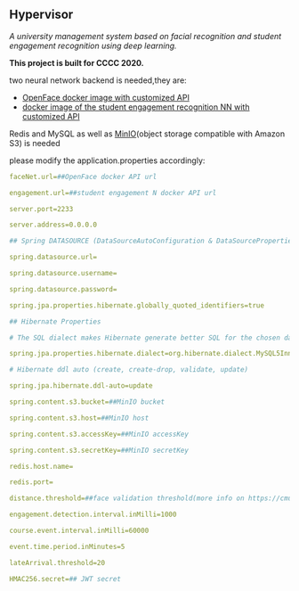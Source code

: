 
## Hypervisor

*A university management system based on facial recognition and student engagement recognition  using deep learning.*

**This project is built for CCCC 2020.**

 two neural network backend is needed,they are:
 

 - [OpenFace docker image with customized API](https://hub.docker.com/repository/docker/lu1kaifeng/luopenface)
 - [docker image of the student engagement recognition NN with customized API](https://hub.docker.com/repository/docker/lu1kaifeng/luengagement)

 Redis and MySQL as well as [MinIO](https://min.io/)(object storage compatible with Amazon S3) is needed

please modify the application.properties accordingly:

```yaml
faceNet.url=##OpenFace docker API url

engagement.url=##student engagement N docker API url

server.port=2233

server.address=0.0.0.0

## Spring DATASOURCE (DataSourceAutoConfiguration & DataSourceProperties)

spring.datasource.url=

spring.datasource.username=

spring.datasource.password=

spring.jpa.properties.hibernate.globally_quoted_identifiers=true

## Hibernate Properties

# The SQL dialect makes Hibernate generate better SQL for the chosen database

spring.jpa.properties.hibernate.dialect=org.hibernate.dialect.MySQL5InnoDBDialect

# Hibernate ddl auto (create, create-drop, validate, update)

spring.jpa.hibernate.ddl-auto=update

spring.content.s3.bucket=##MinIO bucket

spring.content.s3.host=##MinIO host

spring.content.s3.accessKey=##MinIO accessKey

spring.content.s3.secretKey=##MinIO secretKey

redis.host.name=

redis.port=

distance.threshold=##face validation threshold(more info on https://cmusatyalab.github.io/openface/)

engagement.detection.interval.inMilli=1000

course.event.interval.inMilli=60000

event.time.period.inMinutes=5

lateArrival.threshold=20

HMAC256.secret=## JWT secret
```
